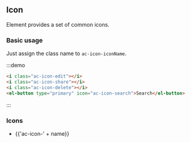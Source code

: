 ## Icon

Element provides a set of common icons.

### Basic usage

Just assign the class name to `ac-icon-iconName`.

:::demo

```html
<i class="ac-icon-edit"></i>
<i class="ac-icon-share"></i>
<i class="ac-icon-delete"></i>
<el-button type="primary" icon="ac-icon-search">Search</el-button>
```

:::

### Icons

<ul class="icon-list">
  <li v-for="name in $icon" :key="name">
    <span>
      <i :class="'ac-icon-' + name"></i>
      <span class="icon-name">{{'ac-icon-' + name}}</span>
    </span>
  </li>
</ul>

